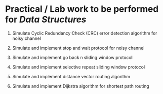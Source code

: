 # Practical / Lab work to be performed for <b><i>Data Structures </i></b>


1. Simulate Cyclic Redundancy Check (CRC) error detection algorithm for noisy channel

2. Simulate and implement stop and wait protocol for noisy channel

3. Simulate and implement go back n sliding window protocol

4. Simulate and implement selective repeat sliding window protocol

5. Simulate and implement distance vector routing algorithm

6. Simulate and implement Dijkstra algorithm for shortest path routing
